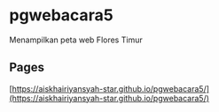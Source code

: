 # pgwebacara5
Menampilkan peta web Flores Timur

## Pages
[https://aiskhairiyansyah-star.github.io/pgwebacara5/](https://aiskhairiyansyah-star.github.io/pgwebacara5/)